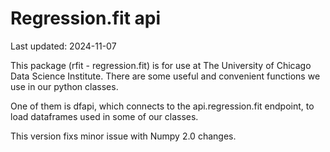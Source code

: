 # Regression.fit api

Last updated: 2024-11-07

This package (rfit - regression.fit) is for use at The University of Chicago Data Science Institute. There are some useful and convenient functions we use in our python classes. 

One of them is dfapi, which connects to the api.regression.fit endpoint, to load dataframes used in some of our classes.

This version fixs minor issue with Numpy 2.0 changes.
